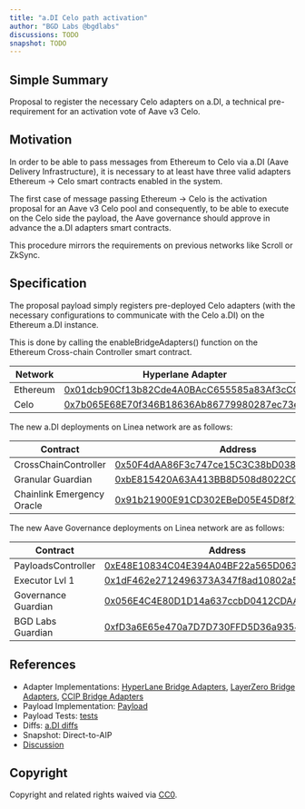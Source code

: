 ```yaml
---
title: "a.DI Celo path activation"
author: "BGD Labs @bgdlabs"
discussions: TODO
snapshot: TODO
---
```


## Simple Summary

Proposal to register the necessary Celo adapters on a.DI, a technical pre-requirement for an activation vote of Aave v3 Celo.

## Motivation

In order to be able to pass messages from Ethereum to Celo via a.DI (Aave Delivery Infrastructure), it is necessary to at least have three valid adapters Ethereum → Celo smart contracts enabled in the system.

The first case of message passing Ethereum → Celo is the activation proposal for an Aave v3 Celo pool and consequently, to be able to execute on the Celo side the payload, the Aave governance should approve in advance the a.DI adapters smart contracts.

This procedure mirrors the requirements on previous networks like Scroll or ZkSync.

## Specification

The proposal payload simply registers pre-deployed Celo adapters (with the necessary configurations to communicate with the Celo a.DI) on the Ethereum a.DI instance.

This is done by calling the enableBridgeAdapters() function on the Ethereum Cross-chain Controller smart contract.

| Network  | Hyperlane Adapter                                                                                                     | LayerZero Adapter                                                                                                     | CCIP Adapter                                                                                                          |
| -------- | --------------------------------------------------------------------------------------------------------------------- | --------------------------------------------------------------------------------------------------------------------- | --------------------------------------------------------------------------------------------------------------------- |
| Ethereum | [0x01dcb90Cf13b82Cde4A0BAcC655585a83Af3cCC1](https://etherscan.io/address/0x01dcb90Cf13b82Cde4A0BAcC655585a83Af3cCC1) | [0x8410d9BD353b420ebA8C48ff1B0518426C280FCC](https://etherscan.io/address/0x8410d9BD353b420ebA8C48ff1B0518426C280FCC) | [0x58489B249BfBCF5ef4B30bdE2792086e83122B6f](https://etherscan.io/address/0x58489B249BfBCF5ef4B30bdE2792086e83122B6f) |
| Celo     | [0x7b065E68E70f346B18636Ab86779980287ec73e0](https://celoscan.io/address/0x7b065E68E70f346B18636Ab86779980287ec73e0)  | [0x83BC62fbeA15B7Bfe11e8eEE57997afA5451f38C](https://celoscan.io/address/0x83BC62fbeA15B7Bfe11e8eEE57997afA5451f38C)  | [0x3d534E8964e7aAcfc702751cc9A2BB6A9fe7d928](https://celoscan.io/address/0x3d534E8964e7aAcfc702751cc9A2BB6A9fe7d928)  |

The new a.DI deployments on Linea network are as follows:

| Contract                   | Address                                                                                                              |
| -------------------------- | -------------------------------------------------------------------------------------------------------------------- |
| CrossChainController       | [0x50F4dAA86F3c747ce15C3C38bD0383200B61d6Dd](https://celoscan.io/address/0x50F4dAA86F3c747ce15C3C38bD0383200B61d6Dd) |
| Granular Guardian          | [0xbE815420A63A413BB8D508d8022C0FF150Ea7C39](https://celoscan.io/address/0xbE815420A63A413BB8D508d8022C0FF150Ea7C39) |
| Chainlink Emergency Oracle | [0x91b21900E91CD302EBeD05E45D8f270ddAED944d](https://celoscan.io/address/0x91b21900E91CD302EBeD05E45D8f270ddAED944d) |

The new Aave Governance deployments on Linea network are as follows:

| Contract            | Address                                                                                                              |
| ------------------- | -------------------------------------------------------------------------------------------------------------------- |
| PayloadsController  | [0xE48E10834C04E394A04BF22a565D063D40b9FA42](https://celoscan.io/address/0xE48E10834C04E394A04BF22a565D063D40b9FA42) |
| Executor Lvl 1      | [0x1dF462e2712496373A347f8ad10802a5E95f053D](https://celoscan.io/address/0x1dF462e2712496373A347f8ad10802a5E95f053D) |
| Governance Guardian | [0x056E4C4E80D1D14a637ccbD0412CDAAEc5B51F4E](https://celoscan.io/address/0x056E4C4E80D1D14a637ccbD0412CDAAEc5B51F4E) |
| BGD Labs Guardian   | [0xfD3a6E65e470a7D7D730FFD5D36a9354E8F9F4Ea](https://celoscan.io/address/0xfD3a6E65e470a7D7D730FFD5D36a9354E8F9F4Ea) |

## References

- Adapter Implementations: [HyperLane Bridge Adapters](https://github.com/bgd-labs/aave-delivery-infrastructure/blob/1f1c46af4dd914847849cad4fdd2d26525278821/src/contracts/adapters/hyperLane/HyperLaneAdapter.sol), [LayerZero Bridge Adapters](https://github.com/bgd-labs/aave-delivery-infrastructure/blob/1f1c46af4dd914847849cad4fdd2d26525278821/src/contracts/adapters/layerZero/LayerZeroAdapter.sol), [CCIP Bridge Adapters](https://github.com/bgd-labs/aave-delivery-infrastructure/blob/1f1c46af4dd914847849cad4fdd2d26525278821/src/contracts/adapters/ccip/CCIPAdapter.sol)
- Payload Implementation: [Payload](https://github.com/bgd-labs/adi-deploy/blob/06785fcb243f179425671691099df927876baeb0/src/adapter_payloads/Ethereum_Celo_Path_Payload.sol)
- Payload Tests: [tests](https://github.com/bgd-labs/adi-deploy/blob/06785fcb243f179425671691099df927876baeb0/tests/payloads/ethereum/AddCeloPathTest.t.sol)
- Diffs: [a.DI diffs](https://github.com/bgd-labs/adi-deploy/blob/06785fcb243f179425671691099df927876baeb0/diffs/adi_add_celo_path_to_adiethereum_before_adi_add_celo_path_to_adiethereum_after.md)
- Snapshot: Direct-to-AIP
- [Discussion]()

## Copyright

Copyright and related rights waived via [CC0](https://creativecommons.org/publicdomain/zero/1.0/).
